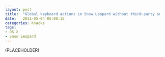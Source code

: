 ```yaml
---
layout: post
title:  "Global keyboard actions in Snow Leopard without third-party software"
date:   2011-05-04 08:00:15
categories: Knacks
tags:
- OS X
- Snow Leopard
---
```


(PLACEHOLDER)
